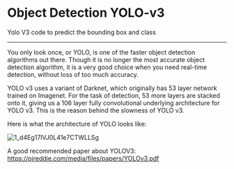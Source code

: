 # Object Detection YOLO-v3 

Yolo V3 code to predict the bounding box and class
___

You only look once, or YOLO, is one of the faster object detection algorithms out there. Though it is no longer the most accurate object detection algorithm, it is a very good choice when you need real-time detection, without loss of too much accuracy.

YOLO v3 uses a variant of Darknet, which originally has 53 layer network trained on Imagenet. For the task of detection, 53 more layers are stacked onto it, giving us a 106 layer fully convolutional underlying architecture for YOLO v3. This is the reason behind the slowness of YOLO v3.

Here is what the architecture of YOLO looks like:

![1_d4Eg17IVJ0L41e7CTWLLSg](https://user-images.githubusercontent.com/44786324/172192924-df707e89-eeff-4c0a-b953-d235a6f6250e.png)


A good recommended paper about YOLOV3: https://pjreddie.com/media/files/papers/YOLOv3.pdf
